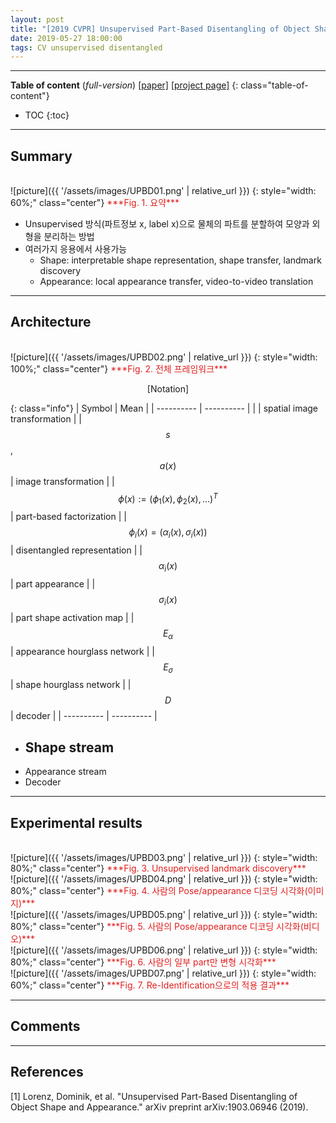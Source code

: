 ```yaml
---
layout: post
title: "[2019 CVPR] Unsupervised Part-Based Disentangling of Object Shape and Appearance (*incomplete*)"
date: 2019-05-27 18:00:00
tags: CV unsupervised disentangled
---
```


<!--more-->

---

**Table of content** (*full-version*)
[[paper]](https://arxiv.org/pdf/1903.06946.pdf) [[project page]](https://compvis.github.io/unsupervised-disentangling/)
{: class="table-of-content"}
* TOC
{:toc}

---

## Summary

<br/>
![picture]({{ '/assets/images/UPBD01.png' | relative_url }})
{: style="width: 60%;" class="center"}
<span style="color: #e01f1f;">***Fig. 1. 요약***</span>

- Unsupervised 방식(파트정보 x, label x)으로 물체의 파트를 분할하여 모양과 외형을 분리하는 방법
- 여러가지 응용에서 사용가능
  - Shape: interpretable shape representation, shape transfer, landmark discovery
  - Appearance: local appearance transfer, video-to-video translation

---

## Architecture

<br/>
![picture]({{ '/assets/images/UPBD02.png' | relative_url }})
{: style="width: 100%;" class="center"}
<span style="color: #e01f1f;">***Fig. 2. 전체 프레임워크***</span>


<p align="center">
[Notation]
</p>

{: class="info"}
| Symbol | Mean |
| ---------- | ---------- |
|  | spatial image transformation |
| $$s$$,  $$a(x)$$ | image transformation |
| $$\phi(x) := (\phi_1 (x), \phi_2 (x), ... )^T$$ | part-based factorization |
| $$\phi_i (x) = (\alpha_i (x), \sigma_i (x))$$ | disentangled representation |
| $$\alpha_i (x)$$ | part appearance |
| $$\sigma_i (x)$$ | part shape activation map |
| $$\mathit{E}_\alpha$$ | appearance hourglass network |
| $$\mathit{E}_\sigma$$ | shape hourglass network |
| $$\mathit{D}$$ | decoder |
| ---------- | ---------- |

- Shape stream
  - 
- Appearance stream
- Decoder

---
  
## Experimental results


<br/>
![picture]({{ '/assets/images/UPBD03.png' | relative_url }})
{: style="width: 80%;" class="center"}
<span style="color: #e01f1f;">***Fig. 3. Unsupervised landmark discovery***</span>


<br/>
![picture]({{ '/assets/images/UPBD04.png' | relative_url }})
{: style="width: 80%;" class="center"}
<span style="color: #e01f1f;">***Fig. 4. 사람의 Pose/appearance 디코딩 시각화(이미지)***</span>


<br/>
![picture]({{ '/assets/images/UPBD05.png' | relative_url }})
{: style="width: 80%;" class="center"}
<span style="color: #e01f1f;">***Fig. 5. 사람의 Pose/appearance 디코딩 시각화(비디오)***</span>


<br/>
![picture]({{ '/assets/images/UPBD06.png' | relative_url }})
{: style="width: 80%;" class="center"}
<span style="color: #e01f1f;">***Fig. 6. 사람의 일부 part만 변형 시각화***</span>

<br/>
![picture]({{ '/assets/images/UPBD07.png' | relative_url }})
{: style="width: 60%;" class="center"}
<span style="color: #e01f1f;">***Fig. 7. Re-Identification으로의 적용 결과***</span>

---

## Comments

---

## References

[1] Lorenz, Dominik, et al. "Unsupervised Part-Based Disentangling of Object Shape and Appearance." arXiv preprint arXiv:1903.06946 (2019).
